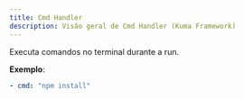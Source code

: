 ```yaml
---
title: Cmd Handler
description: Visão geral de Cmd Handler (Kuma Framework)
---
```


Executa comandos no terminal durante a run.

**Exemplo**:
```yaml
- cmd: "npm install"
```
